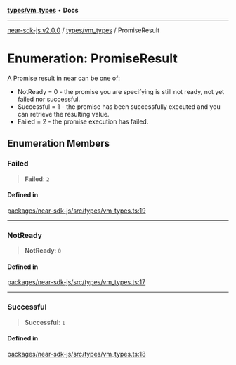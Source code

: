 [**types/vm_types**](../README.md) • **Docs**

***

[near-sdk-js v2.0.0](../../../packages.md) / [types/vm\_types](../README.md) / PromiseResult

# Enumeration: PromiseResult

A Promise result in near can be one of:
- NotReady = 0 - the promise you are specifying is still not ready, not yet failed nor successful.
- Successful = 1 - the promise has been successfully executed and you can retrieve the resulting value.
- Failed = 2 - the promise execution has failed.

## Enumeration Members

### Failed

> **Failed**: `2`

#### Defined in

[packages/near-sdk-js/src/types/vm\_types.ts:19](https://github.com/dim-daskalov/near-sdk-js/blob/2106fc51376e2b231e6213142832df3fe72cc201/packages/near-sdk-js/src/types/vm_types.ts#L19)

***

### NotReady

> **NotReady**: `0`

#### Defined in

[packages/near-sdk-js/src/types/vm\_types.ts:17](https://github.com/dim-daskalov/near-sdk-js/blob/2106fc51376e2b231e6213142832df3fe72cc201/packages/near-sdk-js/src/types/vm_types.ts#L17)

***

### Successful

> **Successful**: `1`

#### Defined in

[packages/near-sdk-js/src/types/vm\_types.ts:18](https://github.com/dim-daskalov/near-sdk-js/blob/2106fc51376e2b231e6213142832df3fe72cc201/packages/near-sdk-js/src/types/vm_types.ts#L18)
